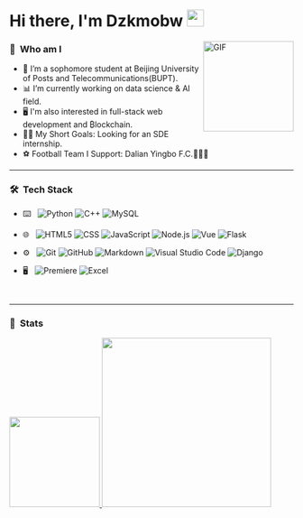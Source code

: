 # Hi there, I'm Dzkmobw <img width="30px" src="https://media.tenor.com/images/3b388fe03da271d2674faf85eb7c3fcd/tenor.gif" />

<img align="right" alt="GIF" height="160px" src="https://media.giphy.com/media/du3J3cXyzhj75IOgvA/giphy.gif" />

<h3> 🦦 &nbsp;Who am I</h3>

- 🏫 I’m a sophomore student at Beijing University of Posts and Telecommunications(BUPT).
- 📊 I’m currently working on data science & AI field.
- 🖥️ I'm also interested in full-stack web development and         ₿lockchain.
- 💪🏼 My Short Goals: Looking for an SDE internship.
- ⚽ Football Team I Support: Dalian Yingbo F.C.💙💙💙

---

<h3> 🛠 &nbsp;Tech Stack</h3>

- ⌨️ &nbsp;
  ![Python](https://img.shields.io/badge/-Python-333333?style=flat&logo=python)
  ![C++](https://img.shields.io/badge/-C/C++-333333?style=flat&logo=C%2B%2B&logoColor=00599C)
  ![MySQL](https://img.shields.io/badge/-MySQL-333333?style=flat&logo=mysql)
- 🌐 &nbsp;
  ![HTML5](https://img.shields.io/badge/-HTML-333333?style=flat&logo=HTML5)
  ![CSS](https://img.shields.io/badge/-CSS-333333?style=flat&logo=CSS3&logoColor=1572B6)
  ![JavaScript](https://img.shields.io/badge/-JavaScript-333333?style=flat&logo=javascript)
  ![Node.js](https://img.shields.io/badge/-Node.js-333333?style=flat&logo=Node.js)
  ![Vue](https://img.shields.io/badge/-Vue-333333?style=flat&logo=Vue.js)
  ![Flask](https://img.shields.io/badge/-Flask-333333?style=flat&logo=Flask)

- ⚙️ &nbsp;
  ![Git](https://img.shields.io/badge/-Git-333333?style=flat&logo=git)
  ![GitHub](https://img.shields.io/badge/-GitHub-333333?style=flat&logo=github)
  ![Markdown](https://img.shields.io/badge/-Markdown-333333?style=flat&logo=markdown)
  ![Visual Studio Code](https://img.shields.io/badge/-Visual%20Studio%20Code-333333?style=flat&logo=visual-studio-code&logoColor=007ACC)
  ![Django](https://img.shields.io/badge/-Jupyter%20Notebook-333333?style=flat&logo=jupyter)
- 🖥 &nbsp;
  ![Premiere](https://img.shields.io/badge/-Premiere-333333?style=flat&logo=Adobe%20Premiere%20Pro)
  ![Excel](https://img.shields.io/badge/-Excel-333333?style=flat&logo=microsoft-excel)
<br/>

---

<h3> 🧮 &nbsp;Stats</h3>

<a href="https://github.com/Dzkmobw">
  <img height="160em" src="https://github-readme-stats.vercel.app/api?username=Dzkmobw&theme=dark&show_icons=true" />
  <img width="300em" src="https://github-readme-stats.vercel.app/api/top-langs/?username=dzkmobw&theme=dark&layout=compact" />
</a>

<br/>
<!--
<h3> 🤝🏻 &nbsp;Connect with Me </h3>

<p align="center">
<a href="https://dzkmobw.github.io/"><img alt="Website" src="https://img.shields.io/badge/Website-MyHomePage-grey?style=flat-square&logo=google-chrome"></a>
<a href="https://www.linkedin.com/in/zhangxuanzhao/"><img alt="LinkedIn" src="https://img.shields.io/badge/LinkedIn-Zhang%20Xuan%20Zhao-grey?style=flat-square&logo=linkedin"></a>
<a href=""><img alt="Email" src="https://img.shields.io/badge/Email-//-blue?style=flat-square&logo=gmail"></a>
</p>